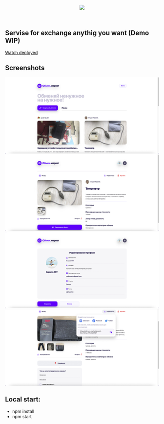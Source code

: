 <p align="center">
  <picture>
    <source srcset="https://firebasestorage.googleapis.com/v0/b/obmen-market-666.appspot.com/o/logo_inverted.svg?alt=media" media="(prefers-color-scheme: dark)">
    <img src="https://firebasestorage.googleapis.com/v0/b/obmen-market-666.appspot.com/o/logo_inverted.svg?alt=media">
  </picture>
  
</p>

<br />

## Servise for exchange anythig you want (Demo WIP)

[Watch deployed](https://obmen.market)

## Screenshots

<div align="center">
  <img src="/screenshots/image1.jpg">
  <img src="/screenshots/image2.jpg">
  <img src="/screenshots/image3.jpg">
  <img src="/screenshots/image4.jpg">
</div>

## Local start:

- npm install
- npm start
